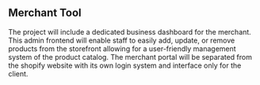## Merchant Tool
The project will include a dedicated business dashboard for the merchant. 
This admin frontend will enable staff to easily add, update, or remove products from the storefront allowing for a user-friendly management system of the product catalog. 
The merchant portal will be separated from the shopify website with its own login system and interface only for the client.